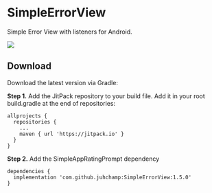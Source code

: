 # SimpleErrorView
Simple Error View with listeners for Android.

[![](https://jitpack.io/v/juhchamp/SimpleErrorView.svg)](https://jitpack.io/#juhchamp/SimpleErrorView)

## Download
Download the latest version via Gradle:

**Step 1.**
Add the JitPack repository to your build file. Add it in your root build.gradle at the end of repositories:

```
allprojects {
  repositories {
    ...
    maven { url 'https://jitpack.io' }
  }
}
```

**Step 2.**
Add the SimpleAppRatingPrompt dependency

```
dependencies {
  implementation 'com.github.juhchamp:SimpleErrorView:1.5.0'
}
```
